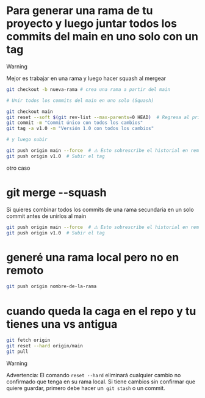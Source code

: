 # Para generar una rama de tu proyecto y luego juntar todos los commits del main en uno solo con un tag

>[!WARNING]
> Mejor es trabajar en una rama y luego hacer squash al mergear 

```bash
git checkout -b nueva-rama # crea una rama a partir del main

# Unir todos los commits del main en uno solo (Squash)

git checkout main
git reset --soft $(git rev-list --max-parents=0 HEAD)  # Regresa al primer commit sin perder los cambios
git commit -m "Commit único con todos los cambios"
git tag -a v1.0 -m "Versión 1.0 con todos los cambios"

# y luego subir

git push origin main --force  # ⚠ Esto sobrescribe el historial en remoto
git push origin v1.0  # Subir el tag

```

otro caso

# git merge --squash 

Si quieres combinar todos los commits de una rama secundaria en un solo commit antes de unirlos al main

```bash
git push origin main --force  # ⚠ Esto sobrescribe el historial en remoto
git push origin v1.0  # Subir el tag
```


# generé una rama local pero no en remoto

```bash
git push origin nombre-de-la-rama
```

# cuando queda la caga en el repo y tu tienes una vs antigua

```bash
git fetch origin
git reset --hard origin/main
git pull
```

>[!WARNING]
>Advertencia: El comando ``reset --hard`` eliminará cualquier cambio no confirmado que tenga en su rama local. Si tiene cambios sin confirmar que quiere guardar, primero debe hacer un`` git stash`` o un commit.